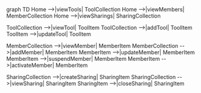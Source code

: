 graph TD
  Home -->|viewTools| ToolCollection
  Home -->|viewMembers| MemberCollection
  Home -->|viewSharings| SharingCollection

  ToolCollection -->|viewTool| ToolItem
  ToolCollection -->|addTool| ToolItem
  ToolItem -->|updateTool| ToolItem

  MemberCollection -->|viewMember| MemberItem
  MemberCollection -->|addMember| MemberItem
  MemberItem -->|updateMember| MemberItem
  MemberItem -->|suspendMember| MemberItem
  MemberItem -->|activateMember| MemberItem

  SharingCollection -->|createSharing| SharingItem
  SharingCollection -->|viewSharing| SharingItem
  SharingItem -->|closeSharing| SharingItem

